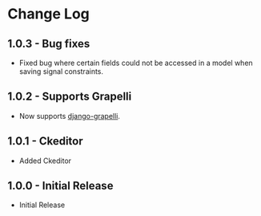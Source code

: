 # Change Log

## 1.0.3 - Bug fixes
- Fixed bug where certain fields could not be accessed in a model when saving signal constraints.

## 1.0.2 - Supports Grapelli
- Now supports [django-grapelli](https://django-grappelli.readthedocs.io/en/latest/).

## 1.0.1 - Ckeditor
- Added Ckeditor

## 1.0.0 - Initial Release
- Initial Release
